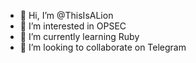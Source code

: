 - 👋 Hi, I’m @ThisIsALion
- 👀 I’m interested in OPSEC
- 🌱 I’m currently learning Ruby
- 💞️ I’m looking to collaborate on Telegram
